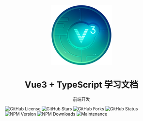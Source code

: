 <p align="center">
<img src="./docs/assets/vue3.png"
style="width:200px;"
/>
<h1 align="center">Vue3 + TypeScript 学习文档</h1>
<p align="center">
前端开发
</p>


</p>

![GitHub License](https://img.shields.io/github/license/krislorem/vue3-docs)
![GitHub Stars](https://img.shields.io/github/stars/krislorem/vue3-docs)
![GitHub Forks](https://img.shields.io/github/forks/krislorem/vue3-docs)
![GitHub Status](https://img.shields.io/github/workflow/status/krislorem/vue3-docs)
![NPM Version](https://img.shields.io/npm/v/vue)
![NPM Downloads](https://img.shields.io/npm/dw/vue)
![Maintenance](https://img.shields.io/maintenance/yes/2024)

